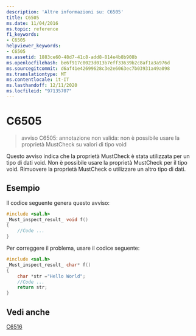 ```yaml
---
description: 'Altre informazioni su: C6505'
title: C6505
ms.date: 11/04/2016
ms.topic: reference
f1_keywords:
- C6505
helpviewer_keywords:
- C6505
ms.assetid: 1883ce60-48d7-41c8-add8-814e4b8b908b
ms.openlocfilehash: be6f917c0023d013b7eff33639b2c8af1a3a976d
ms.sourcegitcommit: d6af41e42699628c3e2e6063ec7b03931a49a098
ms.translationtype: MT
ms.contentlocale: it-IT
ms.lasthandoff: 12/11/2020
ms.locfileid: "97135707"
---
```

# <a name="c6505"></a>C6505

> avviso C6505: annotazione non valida: non è possibile usare la proprietà MustCheck su valori di tipo void

Questo avviso indica che la proprietà MustCheck è stata utilizzata per un tipo di dati void. Non è possibile usare la proprietà MustCheck per il tipo void. Rimuovere la proprietà MustCheck o utilizzare un altro tipo di dati.

## <a name="example"></a>Esempio

Il codice seguente genera questo avviso:

```cpp
#include <sal.h>
_Must_inspect_result_ void f()
{
    //Code ...
}
```

Per correggere il problema, usare il codice seguente:

```cpp
#include <sal.h>
_Must_inspect_result_ char* f()
{
    char *str ="Hello World";
    //Code ...
    return str;
}
```

## <a name="see-also"></a>Vedi anche

[C6516](../code-quality/c6516.md)
